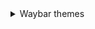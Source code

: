 <details>
   <summary> Waybar themes </summary>  
      <details>
         
   --<summary> **Monochrome** </summary>
         
   ![image](https://raw.githubusercontent.com/gkmax132/hyprland_dotfiles/refs/heads/main/images/waybar/monochrome.png)
      </details>
      
</details>
